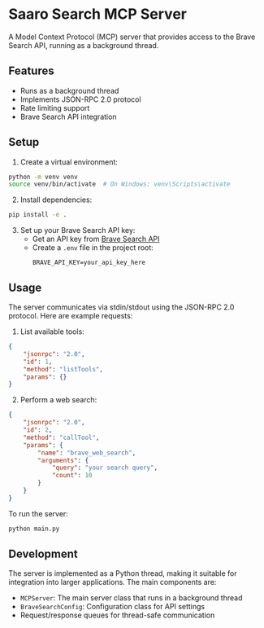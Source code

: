 # Saaro Search MCP Server

A Model Context Protocol (MCP) server that provides access to the Brave Search API, running as a background thread.

## Features

- Runs as a background thread
- Implements JSON-RPC 2.0 protocol
- Rate limiting support
- Brave Search API integration

## Setup

1. Create a virtual environment:
```bash
python -m venv venv
source venv/bin/activate  # On Windows: venv\Scripts\activate
```

2. Install dependencies:
```bash
pip install -e .
```

3. Set up your Brave Search API key:
   - Get an API key from [Brave Search API](https://brave.com/search/api/)
   - Create a `.env` file in the project root:
     ```
     BRAVE_API_KEY=your_api_key_here
     ```

## Usage

The server communicates via stdin/stdout using the JSON-RPC 2.0 protocol. Here are example requests:

1. List available tools:
```json
{
    "jsonrpc": "2.0",
    "id": 1,
    "method": "listTools",
    "params": {}
}
```

2. Perform a web search:
```json
{
    "jsonrpc": "2.0",
    "id": 2,
    "method": "callTool",
    "params": {
        "name": "brave_web_search",
        "arguments": {
            "query": "your search query",
            "count": 10
        }
    }
}
```

To run the server:
```bash
python main.py
```

## Development

The server is implemented as a Python thread, making it suitable for integration into larger applications. The main components are:

- `MCPServer`: The main server class that runs in a background thread
- `BraveSearchConfig`: Configuration class for API settings
- Request/response queues for thread-safe communication